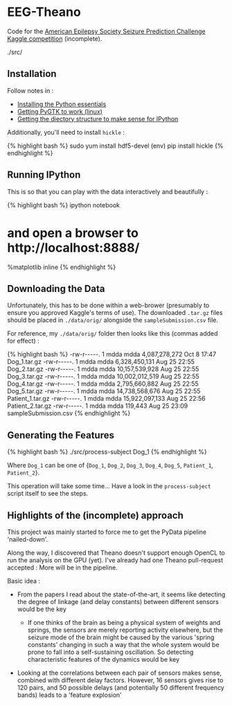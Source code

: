 EEG-Theano
==========

Code for the [American Epilepsy Society Seizure Prediction Challenge Kaggle competition](http://www.kaggle.com/c/seizure-prediction/) (incomplete).

./src/


## Installation 

Follow notes in : 

  * [Installing the Python essentials](http://blog.mdda.net/oss/2014/10/13/ipython-on-fedora/)
  * [Getting PyGTK to work (linux)](http://blog.mdda.net/oss/2014/10/19/pygtk-for-virtualenv/)
  * [Getting the diectory structure to make sense for IPython](http://blog.mdda.net/oss/2014/10/20/directories-in-ipython/)

Additionally, you'll need to install ```hickle``` : 

{% highlight bash %}
sudo yum install hdf5-devel
(env) pip install hickle
{% endhighlight %}


## Running IPython 

This is so that you can play with the data interactively and beautifully :

{% highlight bash %}
ipython notebook
# and open a browser to http://localhost:8888/
%matplotlib inline
{% endhighlight %}


## Downloading the Data

Unfortunately, this has to be done within a web-brower (presumably to ensure you approved Kaggle's terms of use).  The downloaded ```.tar.gz``` files should be placed in ```./data/orig/``` alongside the ```sampleSubmission.csv``` file.

For reference, my ```./data/orig/``` folder then looks like this (commas added for effect) : 

{% highlight bash %}
-rw-r-----. 1 mdda mdda  4,087,278,272 Oct  8 17:47 Dog_1.tar.gz
-rw-r-----. 1 mdda mdda  6,328,450,131 Aug 25 22:55 Dog_2.tar.gz
-rw-r-----. 1 mdda mdda 10,157,539,928 Aug 25 22:55 Dog_3.tar.gz
-rw-r-----. 1 mdda mdda 10,002,012,519 Aug 25 22:55 Dog_4.tar.gz
-rw-r-----. 1 mdda mdda  2,795,660,882 Aug 25 22:55 Dog_5.tar.gz
-rw-r-----. 1 mdda mdda 14,738,568,676 Aug 25 22:55 Patient_1.tar.gz
-rw-r-----. 1 mdda mdda 15,922,097,133 Aug 25 22:56 Patient_2.tar.gz
-rw-r-----. 1 mdda mdda        119,443 Aug 25 23:09 sampleSubmission.csv
{% endhighlight %}


## Generating the Features

{% highlight bash %}
./src/process-subject Dog_1
{% endhighlight %}

Where ```Dog_1``` can be one of {```Dog_1```, ```Dog_2```, ```Dog_3```, ```Dog_4```, ```Dog_5```, ```Patient_1```, ```Patient_2```}.

This operation will take some time...  Have a look in the ```process-subject``` script itself to see the steps.


## Highlights of the (incomplete) approach 

This project was mainly started to force me to get the PyData pipeline 'nailed-down'.  

Along the way, I discovered that Theano doesn't support enough OpenCL to run the analysis on the GPU (yet).  I've already had one Theano pull-request accepted : More will be in the pipeline.

Basic idea : 

  * From the papers I read about the state-of-the-art, it seems like detecting the degree of linkage (and delay constants) between different sensors would be the key
  
    * If one thinks of the brain as being a physical system of weights and springs, the sensors are merely reporting activity elsewhere, but the seizure mode of the brain might be caused by the various 'spring constants' changing in such a way that the whole system would be prone to fall into a self-sustaining oscillation.  So detecting characteristic features of the dynamics would be key
    
  * Looking at the correlations between each pair of sensors makes sense, combined with different delay factors.  However, 16 sensors gives rise to 120 pairs, and 50 possible delays (and potentially 50 different frequency bands) leads to a 'feature explosion'
  
  
    
    

